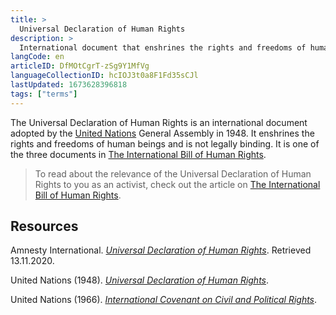 ```yaml
---
title: >
  Universal Declaration of Human Rights
description: >
  International document that enshrines the rights and freedoms of human beings
langCode: en
articleID: DfMOtCgrT-zSg9Y1MfVg
languageCollectionID: hcIOJ3t0a8F1Fd35sCJl
lastUpdated: 1673628396818
tags: ["terms"]
---
```


The Universal Declaration of Human Rights is an international document adopted by the [United Nations](/united-nations) General Assembly in 1948. It enshrines the rights and freedoms of human beings and is not legally binding. It is one of the three documents in [The International Bill of Human Rights](/rights/international-bill-of-human-rights).

> To read about the relevance of the Universal Declaration of Human Rights to you as an activist, check out the article on [The International Bill of Human Rights](/rights/international-bill-of-human-rights).

## Resources

Amnesty International. [_Universal Declaration of Human Rights_](https://www.amnesty.org/en/what-we-do/universal-declaration-of-human-rights/). Retrieved 13.11.2020.

United Nations (1948). [_Universal Declaration of Human Rights_](https://www.un.org/en/universal-declaration-human-rights/).

United Nations (1966). [_International Covenant on Civil and Political Rights_](https://www.ohchr.org/en/professionalinterest/pages/ccpr.aspx).